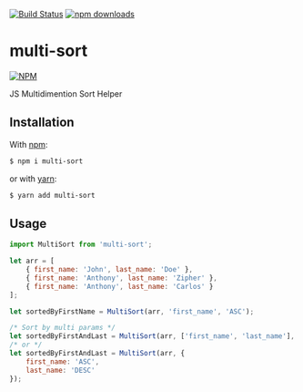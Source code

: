 [![Build Status](https://travis-ci.org/xiCO2k/multi-sort.svg?branch=master)](https://travis-ci.org/xiCO2k/multi-sort)
[![npm downloads](https://img.shields.io/npm/dt/multi-sort.svg)](https://npmcharts.com/compare/multi-sort?minimal=true)

# multi-sort

[![NPM](https://nodei.co/npm/multi-sort.png?downloads=true&downloadRank=true)](https://npmjs.org/package/multi-sort)

JS Multidimention Sort Helper

## Installation
With [npm](https://www.npmjs.com):
```sh
$ npm i multi-sort
```
or with [yarn](https://yarnpkg.com):
```sh
$ yarn add multi-sort
```

## Usage

```javascript
import MultiSort from 'multi-sort';

let arr = [
    { first_name: 'John', last_name: 'Doe' },
    { first_name: 'Anthony', last_name: 'Zipher' },
    { first_name: 'Anthony', last_name: 'Carlos' }
];

let sortedByFirstName = MultiSort(arr, 'first_name', 'ASC');

/* Sort by multi params */
let sortedByFirstAndLast = MultiSort(arr, ['first_name', 'last_name'], ['ASC', 'DESC']);
/* or */
let sortedByFirstAndLast = MultiSort(arr, {
    first_name: 'ASC',
    last_name: 'DESC'
});
```

